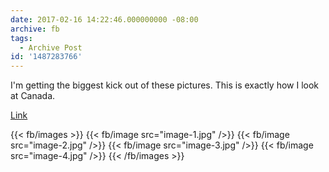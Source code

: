 ```yaml
---
date: 2017-02-16 14:22:46.000000000 -08:00
archive: fb
tags: 
  - Archive Post
id: '1487283766'
---
```


I'm getting the biggest kick out of these pictures. This is exactly how I look at Canada. 

[Link](https://twitter.com/DannyDutch/status/831575882972196864)

{{< fb/images >}}
{{< fb/image src="image-1.jpg" />}}
{{< fb/image src="image-2.jpg" />}}
{{< fb/image src="image-3.jpg" />}}
{{< fb/image src="image-4.jpg" />}}
{{< /fb/images >}}
